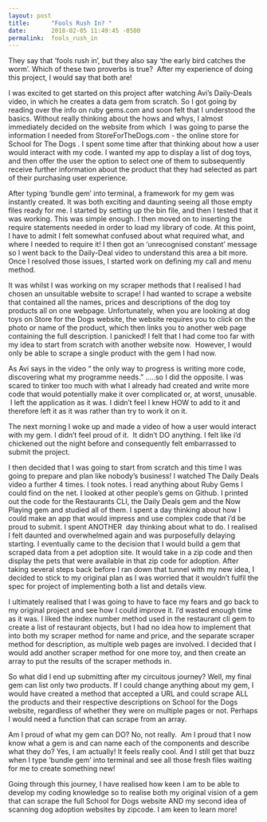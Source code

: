```yaml
---
layout: post
title:      "Fools Rush In? "
date:       2018-02-05 11:49:45 -0500
permalink:  fools_rush_in
---
```


They say that ‘fools rush in’, but they also say ‘the early bird catches the worm’. Which of these two proverbs is true? 
After my experience of doing this project, I would say that both are!

I was excited to get started on this project after watching Avi’s Daily-Deals video, in which he creates a data gem from scratch. So I got going by reading over the info on ruby gems.com and soon felt that I understood the basics. Without really thinking about the hows and whys, I almost immediately decided on the website from which  I was going to parse the information I needed from StoreForTheDogs.com - the online store for School for The Dogs . I spent some time after that thinking about how a user would interact with my code. I wanted my app to display a list of dog toys, and then offer the user the option to select one of them to subsequently receive further information about the product that they had selected as part of their purchasing user experience.

After typing ‘bundle gem’ into terminal, a framework for my gem was instantly created. It was both exciting and daunting seeing all those empty files ready for me. I started by setting up the bin file, and then I tested that it was working. This was simple enough. I then moved on to inserting the require statements needed in order to load my library of code. At this point, I have to admit I felt somewhat confused about what required what, and where I needed to require it! I then got an ‘unrecognised constant’ message so I went back to the Daily-Deal video to understand this area a bit more. Once I resolved those issues, I started work on defining my call and menu method.

It was whilst I was working on my scraper methods that I realised I had chosen an unsuitable website to scrape! I had wanted to scrape a website that contained all the names, prices and descriptions of the dog toy products all on one webpage. Unfortunately, when you are looking at dog toys on Store for the Dogs website, the website requires you to click on the photo or name of the product, which then links you to another web page containing the full description. I panicked! I felt that I had come too far with my idea to start from scratch with another website now.  However, I would only be able to scrape a single product with the gem I had now. 

As Avi says in the video “ the only way to progress is writing more code, discovering what my programme needs.” …..so I did the opposite. I was scared to tinker too much with what I already had created and write more code that would potentially make it over complicated or, at worst, unusable.  I left the application as it was. I didn’t feel I knew HOW to add to it and therefore left it as it was rather than try to work it on it. 

The next morning I woke up and made a video of how a user would interact with my gem. I didn’t feel proud of it.  It didn’t DO anything. I felt like i’d chickened out the night before and consequently felt embarrassed to submit the project. 

I then decided that I was going to start from scratch and this time I was going to prepare and plan like nobody’s business! I watched The Daily Deals video a further 4 times. I took notes. I read anything about Ruby Gems I could find on the net. I looked at other people’s gems on Github. I printed out the code for the Restaurants CLI, the Daily Deals gem and the Now Playing gem and studied all of them. I spent a day thinking about how I could make an app that would impress and use complex code that i’d be proud to submit. I spent ANOTHER  day thinking about what to do. I realised I felt daunted and overwhelmed again and was purposefully delaying starting. I eventually came to the decision that I would build a gem that scraped data from a pet adoption site. It would take in a zip code and then display the pets that were available in that zip code for adoption. After taking several steps back before I ran down that tunnel with my new idea, I decided to stick to my original plan as I was worried that it wouldn’t fulfil the spec for project of implementing both a list and details view. 

I ultimately realised that I was going to have to face my fears and go back to my original project and see how I could improve it. I’d wasted enough time as it was. I liked the index number method used in the restaurant cli gem to create a list of restaurant objects, but I had no idea how to implement that into both my scraper method for name and price, and the separate scraper method for description, as multiple web pages are involved. I decided that I would add another scraper method for one more toy, and then create an array to put the results of the scraper methods in. 

So what did I end up submitting after my circuitous journey? Well, my final gem can list only two products. If I could change anything about my gem, I would have created a method that accepted a URL and could scrape ALL the products and their respective descriptions on School for the Dogs website, regardless of whether they were on multiple pages or not. Perhaps I would need a function that can scrape from an array.


Am I proud of what my gem can DO? No, not really. 
Am I proud that I now know what a gem is and can name each of the components and describe what they do? Yes, I am actually! It feels really cool. And I still get that buzz when I type ‘bundle gem’ into terminal and see all those fresh files waiting for me to create something new!

Going through this journey, I have realised how keen I am to be able to develop my coding knowledge so to realise both my original vision of a gem that can scrape the full School for Dogs website AND my second idea of scanning dog adoption websites by zipcode. I am keen to learn more!

